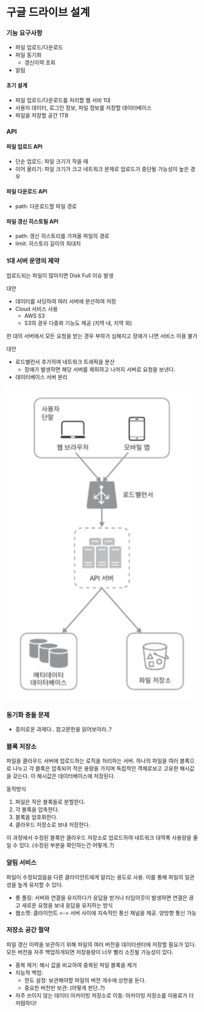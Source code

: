 # 구글 드라이브 설계

### 기능 요구사항

- 파일 업로드/다운로드
- 파일 동기화
  - 갱신이력 조회
- 알림

#### 초기 설계

- 파일 업로드/다운로드를 처리할 웹 서비 1대
- 사용자 데이터, 로그인 정보, 파일 정보를 저장할 데이터베이스
- 파일을 저장할 공간 1TB

### API

#### 파일 업로드 API

- 단순 업로드: 파일 크기가 작을 때
- 이어 올리기: 파일 크기가 크고 네트워크 문제로 업로드가 중단될 가능성이 높은 경우

#### 파일 다운로드 API

- path: 다운로드할 파일 경로

#### 파일 갱신 히스토릴 API

- path: 갱신 히스토리를 가져올 파일의 경로
- limit: 히스토리 길이의 최대치

### 1대 서버 운영의 제약

업로드되는 파일이 많아지면 Disk Full 이슈 발생

대안

- 데이터를 샤딩하여 여러 서버에 분산하여 저장
- Cloud 서비스 사용
  - AWS S3
  - S3의 경우 다중화 기능도 제공 (지역 내, 지역 외)

한 대의 서버에서 모든 요청을 받는 경우 부하가 심해지고 장애가 나면 서비스 이용 불가

대안

- 로드밸런서 추가하여 네트워크 트래픽을 분산
  - 장애가 발생하면 해당 서버를 제외하고 나머지 서버로 요청을 보낸다.
- 데이터베이스 서버 분리

![설계](설계-1.png)

### 동기화 충돌 문제

- 흥미로운 과제다.. 참고문헌을 읽어보아라..?

### 블록 저장소

파일을 클라우드 서버에 업로드하는 로직을 처리하는 서버. 하나의 파일을 여러 블록으로 나누고 각 블록은 압축되어 적은 용량을 가지며 독립적인 객체로보고 고유한 해시값을 갖는다. 이 해시값은 데이터베이스에 저장된다.

동작방식

1. 파일은 작은 블록들로 분할한다.
2. 각 블록을 압축한다.
3. 블록을 암호화한다.
4. 클라우드 저장소로 보내 저장한다.

이 과정에서 수정된 블록만 클라우드 저장소로 업로드하여 네트워크 대역폭 사용량을 줄일 수 있다. (수정된 부분을 확인하는건 어떻게..?)

### 알림 서비스

파일이 수정되었음을 다른 클라이언트에게 알리는 용도로 사용. 이를 통해 파일의 일관성을 높게 유지할 수 있다.

- 롱 폴링: 서버와 연결을 유지하다가 응답을 받거나 타임아웃이 발생하면 연결은 끊고 새로운 요청을 보내 응답을 유지하는 방식
- 웹소켓: 클라이언트 <-> 서버 사이에 지속적인 통신 채널을 제공. 양방향 통신 가능

### 저장소 공간 절약

파일 갱신 이력을 보관하기 위해 파일의 여러 버전을 데이터센터에 저장할 필요가 있다. 모든 버전을 자주 백업하게되면 저장용량이 너무 빨리 소진될 가능성이 있다.

- 중복 제거: 해시 값을 비교하여 중복된 파일 블록을 제거
- 지능적 백업:
  - 한도 설정: 보관해야할 파일의 버전 개수에 상한을 둔다.
  - 중요한 버전만 보관: (어떻게 판단..?)
- 자주 쓰이지 않는 데이터 아카이빙 저장소로 이동: 아카이빙 저장소를 이용료가 더 저렴하다!
